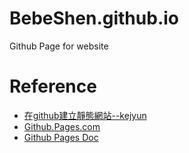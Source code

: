 # BebeShen.github.io

Github Page for website

# Reference

* [在github建立靜態網站--kejyun](https://github.com/kejyun/github-page)
* [Github.Pages.com](https://pages.github.com/)
* [Github Pages Doc](https://docs.github.com/en/pages)
